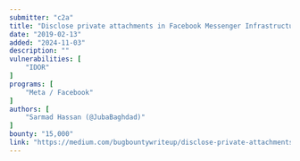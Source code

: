 ```yaml
---
submitter: "c2a"
title: "Disclose private attachments in Facebook Messenger Infrastructure - 15,000$"
date: "2019-02-13"
added: "2024-11-03"
description: ""
vulnerabilities: [
    "IDOR"
]
programs: [
    "Meta / Facebook"
]
authors: [
    "Sarmad Hassan (@JubaBaghdad)"
]
bounty: "15,000"
link: "https://medium.com/bugbountywriteup/disclose-private-attachments-in-facebook-messenger-infrastructure-15-000-ae13602aa486"
---
```





